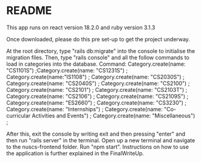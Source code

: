 # README

This app runs on react version 18.2.0 and ruby version 3.1.3

Once downloaded, please do this pre set-up to get the project underway.

At the root directory, type "rails db:migrate" into the console to initialise the migration files.
Then, type "rails console" and all the follow commands to load in categories into the database.
Command: 
Category.create(name: "CS1101S") ;Category.create(name: "CS1231S") ; Category.create(name:"IS1108") ;
Category.create(name: "CS2030S") ; Category.create(name: "CS2040S") ; Category.create(name: "CS2100") ;
Category.create(name: "CS2101") ; Category.create(name: "CS2103T") ; Category.create(name: "CS2106") ;
Category.create(name: "CS2109S") ; Category.create(name: "ES2660") ; Category.create(name: "CS3230") ;
Category.create(name: "Internships") ; Category.create(name: "Co-curricular Activities and Events") ; Category.create(name: "Miscellaneous") ;

After this, exit the console by writing exit and then pressing "enter" and then run "rails server" in the terminal.
Open up a new terminal and navigate to the nuscs-frontend folder. Run "npm start". Instructions on how to use the application is further explained in the FinalWriteUp.
